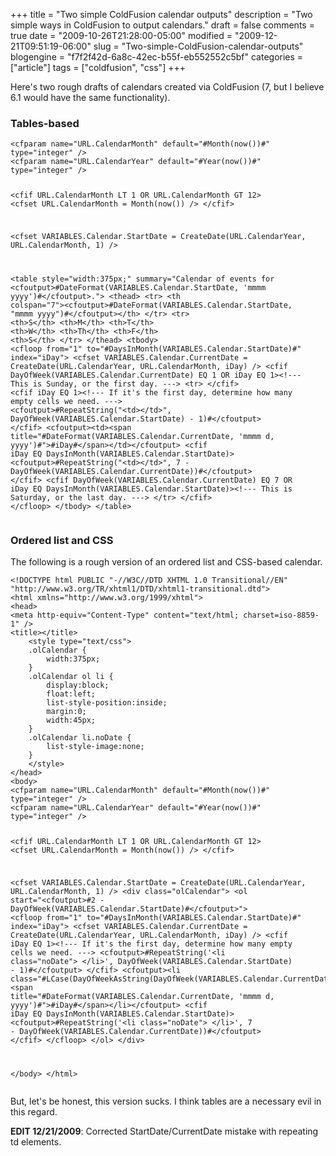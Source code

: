 +++
title = "Two simple ColdFusion calendar outputs"
description = "Two simple ways in ColdFusion to output calendars."
draft = false
comments = true
date = "2009-10-26T21:28:00-05:00"
modified = "2009-12-21T09:51:19-06:00"
slug = "Two-simple-ColdFusion-calendar-outputs"
blogengine = "f7f2f42d-6a8c-42ec-b55f-eb552552c5bf"
categories = ["article"]
tags = ["coldfusion", "css"]
+++

<p>Here's&nbsp;two rough drafts of calendars created via ColdFusion (7, but I believe 6.1 would have the same functionality).</p>
<h3>Tables-based</h3>
<pre class="code"><code class="html">&lt;cfparam name="URL.CalendarMonth" default="#Month(now())#" type="integer" /&gt;
&lt;cfparam name="URL.CalendarYear" default="#Year(now())#" type="integer" /&gt;

&lt;cfif URL.CalendarMonth LT 1 OR URL.CalendarMonth GT 12&gt;
	&lt;cfset URL.CalendarMonth = Month(now()) /&gt;
&lt;/cfif&gt;

&lt;cfset VARIABLES.Calendar.StartDate = CreateDate(URL.CalendarYear, URL.CalendarMonth, 1) /&gt;

&lt;table style="width:375px;" summary="Calendar of events for &lt;cfoutput&gt;#DateFormat(VARIABLES.Calendar.StartDate, 'mmmm yyyy')#&lt;/cfoutput&gt;."&gt;
	&lt;thead&gt;
		&lt;tr&gt;
			&lt;th colspan="7"&gt;&lt;cfoutput&gt;#DateFormat(VARIABLES.Calendar.StartDate, "mmmm yyyy")#&lt;/cfoutput&gt;&lt;/th&gt;
		&lt;/tr&gt;
		&lt;tr&gt;
			&lt;th&gt;S&lt;/th&gt;
			&lt;th&gt;M&lt;/th&gt;
			&lt;th&gt;T&lt;/th&gt;
			&lt;th&gt;W&lt;/th&gt;
			&lt;th&gt;Th&lt;/th&gt;
			&lt;th&gt;F&lt;/th&gt;
			&lt;th&gt;S&lt;/th&gt;
		&lt;/tr&gt;
	&lt;/thead&gt;
	&lt;tbody&gt;
		&lt;cfloop from="1" to="#DaysInMonth(VARIABLES.Calendar.StartDate)#" index="iDay"&gt;
			&lt;cfset VARIABLES.Calendar.CurrentDate = CreateDate(URL.CalendarYear, URL.CalendarMonth, iDay) /&gt;
			&lt;cfif DayOfWeek(VARIABLES.Calendar.CurrentDate) EQ 1 OR iDay EQ 1&gt;&lt;!--- This is Sunday, or the first day. ---&gt;
				&lt;tr&gt;
			&lt;/cfif&gt;
			&lt;cfif iDay EQ 1&gt;&lt;!--- If it's the first day, determine how many empty cells we need. ---&gt;
				&lt;cfoutput&gt;#RepeatString("&lt;td&gt;&lt;/td&gt;", DayOfWeek(VARIABLES.Calendar.StartDate) - 1)#&lt;/cfoutput&gt;
			&lt;/cfif&gt;
				&lt;cfoutput&gt;&lt;td&gt;&lt;span title="#DateFormat(VARIABLES.Calendar.CurrentDate, 'mmmm d, yyyy')#"&gt;#iDay#&lt;/span&gt;&lt;/td&gt;&lt;/cfoutput&gt;
			&lt;cfif iDay EQ DaysInMonth(VARIABLES.Calendar.StartDate)&gt;
				&lt;cfoutput&gt;#RepeatString("&lt;td&gt;&lt;/td&gt;", 7 - DayOfWeek(VARIABLES.Calendar.CurrentDate))#&lt;/cfoutput&gt;
			&lt;/cfif&gt;
			&lt;cfif DayOfWeek(VARIABLES.Calendar.CurrentDate) EQ 7 OR iDay EQ DaysInMonth(VARIABLES.Calendar.StartDate)&gt;&lt;!--- This is Saturday, or the last day. ---&gt;
				&lt;/tr&gt;
			&lt;/cfif&gt;
		&lt;/cfloop&gt;
	&lt;/tbody&gt;
&lt;/table&gt;</code></pre>
<h3>Ordered list and CSS</h3>
<p>The following is a rough version of an ordered list and CSS-based calendar.</p>
<pre class="code"><code class="html">&lt;!DOCTYPE html PUBLIC "-//W3C//DTD XHTML 1.0 Transitional//EN" "http://www.w3.org/TR/xhtml1/DTD/xhtml1-transitional.dtd"&gt;
&lt;html xmlns="http://www.w3.org/1999/xhtml"&gt;
&lt;head&gt;
&lt;meta http-equiv="Content-Type" content="text/html; charset=iso-8859-1" /&gt;
&lt;title&gt;&lt;/title&gt;
	&lt;style type="text/css"&gt;
	.olCalendar {
		width:375px;
	}
	.olCalendar ol li {
		display:block;
		float:left;
		list-style-position:inside;
		margin:0;
		width:45px;
	}
	.olCalendar li.noDate {
		list-style-image:none;
	}
	&lt;/style&gt;
&lt;/head&gt;
&lt;body&gt;
&lt;cfparam name="URL.CalendarMonth" default="#Month(now())#" type="integer" /&gt;
&lt;cfparam name="URL.CalendarYear" default="#Year(now())#" type="integer" /&gt;

&lt;cfif URL.CalendarMonth LT 1 OR URL.CalendarMonth GT 12&gt;
	&lt;cfset URL.CalendarMonth = Month(now()) /&gt;
&lt;/cfif&gt;

&lt;cfset VARIABLES.Calendar.StartDate = CreateDate(URL.CalendarYear, URL.CalendarMonth, 1) /&gt;
&lt;div class="olCalendar"&gt;
	&lt;ol start="&lt;cfoutput&gt;#2 - DayOfWeek(VARIABLES.Calendar.StartDate)#&lt;/cfoutput&gt;"&gt;
		&lt;cfloop from="1" to="#DaysInMonth(VARIABLES.Calendar.StartDate)#" index="iDay"&gt;
			&lt;cfset VARIABLES.Calendar.CurrentDate = CreateDate(URL.CalendarYear, URL.CalendarMonth, iDay) /&gt;
			&lt;cfif iDay EQ 1&gt;&lt;!--- If it's the first day, determine how many empty cells we need. ---&gt;
				&lt;cfoutput&gt;#RepeatString('&lt;li class="noDate"&gt;&nbsp;&lt;/li&gt;', DayOfWeek(VARIABLES.Calendar.StartDate) - 1)#&lt;/cfoutput&gt;
			&lt;/cfif&gt;
				&lt;cfoutput&gt;&lt;li class="#LCase(DayOfWeekAsString(DayOfWeek(VARIABLES.Calendar.CurrentDate)))#"&gt;&lt;span title="#DateFormat(VARIABLES.Calendar.CurrentDate, 'mmmm d, yyyy')#"&gt;#iDay#&lt;/span&gt;&lt;/li&gt;&lt;/cfoutput&gt;
			&lt;cfif iDay EQ DaysInMonth(VARIABLES.Calendar.StartDate)&gt;
				&lt;cfoutput&gt;#RepeatString('&lt;li class="noDate"&gt;&nbsp;&lt;/li&gt;', 7 - DayOfWeek(VARIABLES.Calendar.CurrentDate))#&lt;/cfoutput&gt;
			&lt;/cfif&gt;
		&lt;/cfloop&gt;
	&lt;/ol&gt;
&lt;/div&gt;

&lt;/body&gt;
&lt;/html&gt;</code></pre>
<p>But, let's be honest, this version sucks. I think tables are a necessary evil in this regard.</p>
<p><strong>EDIT 12/21/2009</strong>: Corrected StartDate/CurrentDate mistake with repeating td elements.</p>
